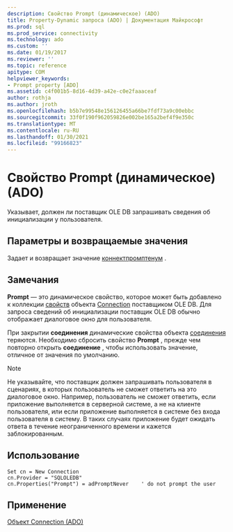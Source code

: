 ```yaml
---
description: Свойство Prompt (динамическое) (ADO)
title: Property-Dynamic запроса (ADO) | Документация Майкрософт
ms.prod: sql
ms.prod_service: connectivity
ms.technology: ado
ms.custom: ''
ms.date: 01/19/2017
ms.reviewer: ''
ms.topic: reference
apitype: COM
helpviewer_keywords:
- Prompt property [ADO]
ms.assetid: c4f001b5-8d16-4d39-a42e-c0e2faaaceaf
author: rothja
ms.author: jroth
ms.openlocfilehash: b5b7e99548e156126455a66be7fdf73a9c00ebbc
ms.sourcegitcommit: 33f0f190f962059826e002be165a2bef4f9e350c
ms.translationtype: MT
ms.contentlocale: ru-RU
ms.lasthandoff: 01/30/2021
ms.locfileid: "99166823"
---
```

# <a name="prompt-property-dynamic-ado"></a>Свойство Prompt (динамическое) (ADO)
Указывает, должен ли поставщик OLE DB запрашивать сведения об инициализации у пользователя.  
  
## <a name="settings-and-return-values"></a>Параметры и возвращаемые значения  
 Задает и возвращает значение [коннектпромптенум](./connectpromptenum.md) .  
  
## <a name="remarks"></a>Замечания  
 **Prompt** — это динамическое свойство, которое может быть добавлено к коллекции [свойств](./properties-collection-ado.md) объекта [Connection](./connection-object-ado.md) поставщиком OLE DB. Для запроса сведений об инициализации поставщик OLE DB обычно отображает диалоговое окно для пользователя.  
  
 При закрытии **соединения** динамические свойства объекта [соединения](./connection-object-ado.md) теряются. Необходимо сбросить свойство **Prompt** , прежде чем повторно открыть **соединение** , чтобы использовать значение, отличное от значения по умолчанию.  
  
> [!NOTE]
>  Не указывайте, что поставщик должен запрашивать пользователя в сценариях, в которых пользователь не сможет ответить на это диалоговое окно. Например, пользователь не сможет ответить, если приложение выполняется в серверной системе, а не на клиенте пользователя, или если приложение выполняется в системе без входа пользователя в систему. В таких случаях приложение будет ожидать ответа в течение неограниченного времени и кажется заблокированным.  
  
## <a name="usage"></a>Использование  
  
```  
Set cn = New Connection  
cn.Provider = "SQLOLEDB"  
cn.Properties("Prompt") = adPromptNever    ' do not prompt the user  
```  
  
## <a name="applies-to"></a>Применение  
 [Объект Connection (ADO)](./connection-object-ado.md)